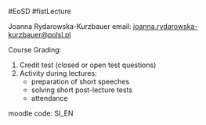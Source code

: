 #EoSD #fistLecture

Joanna Rydarowska-Kurzbauer
email: joanna.rydarowska-kurzbauer@polsl.pl

Course Grading:
1. Credit test (closed or open test questions)
2. Activity during lectures:
	- preparation of short speeches
	- solving short post-lecture tests
	- attendance

moodle code: SI_EN